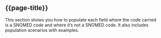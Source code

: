 ## {{page-title}}
This section shows you how to populate each field where the code carried is a SNOMED
code and where it’s not a SNOMED code. It also includes population scenarios with
examples.
